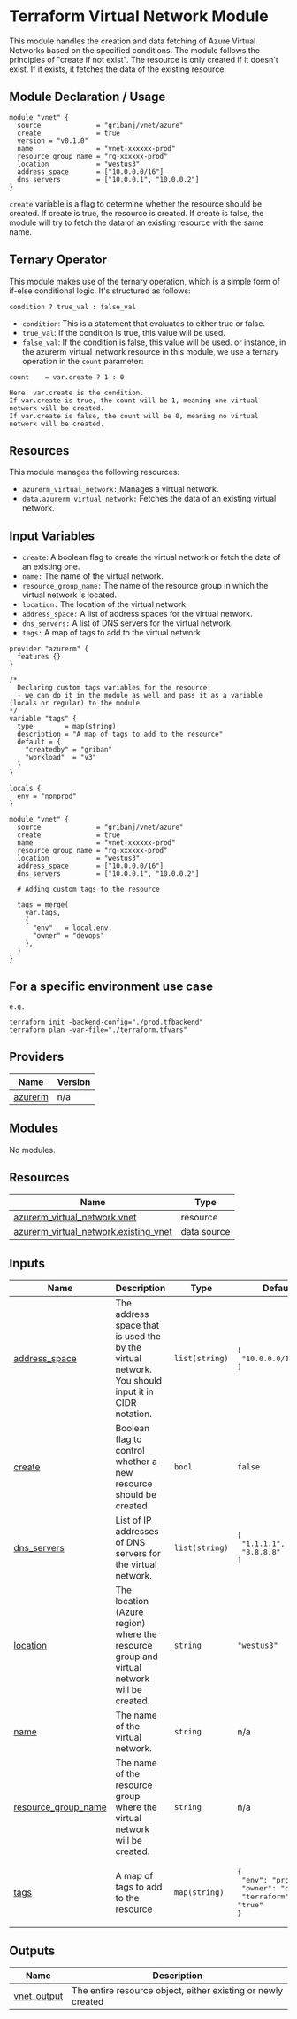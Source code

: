 # Terraform Virtual Network Module

This module handles the creation and data fetching of Azure Virtual Networks based on the specified conditions.
The module follows the principles of "create if not exist". The resource is only created if it doesn't exist. If it exists, it fetches the data of the existing resource.

## Module Declaration / Usage

```hcl
module "vnet" {
  source              = "gribanj/vnet/azure"
  create              = true
  version = "v0.1.0"
  name                = "vnet-xxxxxx-prod"
  resource_group_name = "rg-xxxxxx-prod"
  location            = "westus3"
  address_space       = ["10.0.0.0/16"]
  dns_servers         = ["10.0.0.1", "10.0.0.2"]
}
```

`create` variable is a flag to determine whether the resource should be created.
If create is true, the resource is created.
If create is false, the module will try to fetch the data of an existing resource with the same name.

## Ternary Operator

This module makes use of the ternary operation, which is a simple form of if-else conditional logic. It's structured as follows:

`condition ? true_val : false_val`

- `condition`: This is a statement that evaluates to either true or false.
- `true_val`: If the condition is true, this value will be used.
- `false_val`: If the condition is false, this value will be used.
  or instance, in the azurerm_virtual_network resource in this module, we use a ternary operation in the `count` parameter:

```hcl
count    = var.create ? 1 : 0

Here, var.create is the condition.
If var.create is true, the count will be 1, meaning one virtual network will be created.
If var.create is false, the count will be 0, meaning no virtual network will be created.
```

## Resources

This module manages the following resources:

- `azurerm_virtual_network:` Manages a virtual network.
- `data.azurerm_virtual_network:` Fetches the data of an existing virtual network.

## Input Variables

- `create`: A boolean flag to create the virtual network or fetch the data of an existing one.
- `name:` The name of the virtual network.
- `resource_group_name:` The name of the resource group in which the virtual network is located.
- `location:` The location of the virtual network.
- `address_space:` A list of address spaces for the virtual network.
- `dns_servers:` A list of DNS servers for the virtual network.
- `tags:` A map of tags to add to the virtual network.

```hcl
provider "azurerm" {
  features {}
}

/*
  Declaring custom tags variables for the resource:
  - we can do it in the module as well and pass it as a variable (locals or regular) to the module
*/
variable "tags" {
  type        = map(string)
  description = "A map of tags to add to the resource"
  default = {
    "createdby" = "griban"
    "workload"  = "v3"
  }
}

locals {
  env = "nonprod"
}

module "vnet" {
  source              = "gribanj/vnet/azure"
  create              = true
  name                = "vnet-xxxxxx-prod"
  resource_group_name = "rg-xxxxxx-prod"
  location            = "westus3"
  address_space       = ["10.0.0.0/16"]
  dns_servers         = ["10.0.0.1", "10.0.0.2"]

  # Adding custom tags to the resource

  tags = merge(
    var.tags,
    {
      "env"   = local.env,
      "owner" = "devops"
    },
  )
}
```

## For a specific environment use case

`e.g.`

```hcl
terraform init -backend-config="./prod.tfbackend"
terraform plan -var-file="./terraform.tfvars"
```

## Providers

| Name                                                         | Version |
| ------------------------------------------------------------ | ------- |
| <a name="provider_azurerm"></a> [azurerm](#provider_azurerm) | n/a     |

## Modules

No modules.

## Resources

| Name                                                                                                                                        | Type        |
| ------------------------------------------------------------------------------------------------------------------------------------------- | ----------- |
| [azurerm_virtual_network.vnet](https://registry.terraform.io/providers/hashicorp/azurerm/latest/docs/resources/virtual_network)             | resource    |
| [azurerm_virtual_network.existing_vnet](https://registry.terraform.io/providers/hashicorp/azurerm/latest/docs/data-sources/virtual_network) | data source |

## Inputs

| Name                                                                                       | Description                                                                                      | Type           | Default                                                                             | Required |
| ------------------------------------------------------------------------------------------ | ------------------------------------------------------------------------------------------------ | -------------- | ----------------------------------------------------------------------------------- | :------: |
| <a name="input_address_space"></a> [address_space](#input_address_space)                   | The address space that is used the by the virtual network. You should input it in CIDR notation. | `list(string)` | <pre>[<br> "10.0.0.0/16"<br>]</pre>                                                 |    no    |
| <a name="input_create"></a> [create](#input_create)                                        | Boolean flag to control whether a new resource should be created                                 | `bool`         | `false`                                                                             |    no    |
| <a name="input_dns_servers"></a> [dns_servers](#input_dns_servers)                         | List of IP addresses of DNS servers for the virtual network.                                     | `list(string)` | <pre>[<br> "1.1.1.1",<br> "8.8.8.8"<br>]</pre>                                      |    no    |
| <a name="input_location"></a> [location](#input_location)                                  | The location (Azure region) where the resource group and virtual network will be created.        | `string`       | `"westus3"`                                                                         |    no    |
| <a name="input_name"></a> [name](#input_name)                                              | The name of the virtual network.                                                                 | `string`       | n/a                                                                                 |   yes    |
| <a name="input_resource_group_name"></a> [resource_group_name](#input_resource_group_name) | The name of the resource group where the virtual network will be created.                        | `string`       | n/a                                                                                 |   yes    |
| <a name="input_tags"></a> [tags](#input_tags)                                              | A map of tags to add to the resource                                                             | `map(string)`  | <pre>{<br> "env": "prod",<br> "owner": "devops",<br> "terraform": "true"<br>}</pre> |    no    |

## Outputs

| Name                                                                 | Description                                                  |
| -------------------------------------------------------------------- | ------------------------------------------------------------ |
| <a name="output_vnet_output"></a> [vnet_output](#output_vnet_output) | The entire resource object, either existing or newly created |
